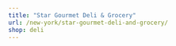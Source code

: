 ```yaml
---
title: "Star Gourmet Deli & Grocery"
url: /new-york/star-gourmet-deli-and-grocery/
shop: deli
---
```

